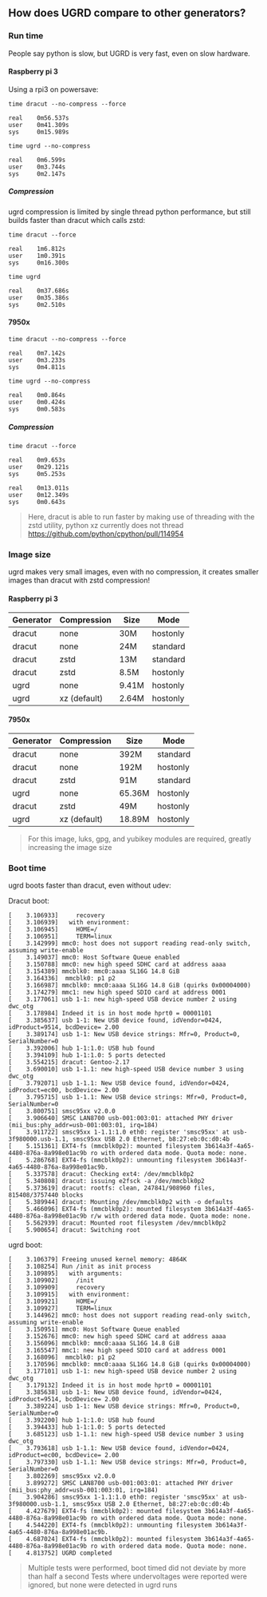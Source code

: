 ## How does UGRD compare to other generators?

### Run time

People say python is slow, but UGRD is very fast, even on slow hardware.

#### Raspberry pi 3

Using a rpi3 on powersave:

```
time dracut --no-compress --force

real    0m56.537s
user    0m41.309s
sys     0m15.989s
```

```
time ugrd --no-compress

real    0m6.599s
user    0m3.744s
sys     0m2.147s
```

##### Compression

ugrd compression is limited by single thread python performance, but still builds faster than dracut which calls zstd:

```
time dracut --force

real    1m6.812s
user    1m0.391s
sys     0m16.300s
```

```
time ugrd

real    0m37.686s
user    0m35.386s
sys     0m2.510s
```

#### 7950x

```
time dracut --no-compress --force 

real	0m7.142s
user	0m3.233s
sys     0m4.811s
```

```
time ugrd --no-compress

real	0m0.864s
user	0m0.424s
sys     0m0.583s
```

##### Compression

```
time dracut --force

real	0m9.653s
user	0m29.121s
sys     0m5.253s
```

```
real	0m13.011s
user	0m12.349s
sys     0m0.643s
```

> Here, dracut is able to run faster by making use of threading with the zstd utility, python xz currently does not thread
> https://github.com/python/cpython/pull/114954


### Image size

ugrd makes very small images, even with no compression, it creates smaller images than dracut with zstd compression!

#### Raspberry pi 3

| Generator | Compression   | Size  | Mode     |
|-----------|---------------|-------|----------|
| dracut    | none          | 30M   | hostonly |
| dracut    | none          | 24M   | standard |
| dracut    | zstd          | 13M   | standard |
| dracut    | zstd          | 8.5M  | hostonly |
| ugrd      | none          | 9.41M | hostonly |
| ugrd      | xz (default)  | 2.64M | hostonly |


#### 7950x

| Generator | Compression   | Size   | Mode     |
|-----------|---------------|--------|----------|
| dracut    | none          | 392M   | standard |
| dracut    | none          | 192M   | hostonly |
| dracut    | zstd          | 91M    | standard |
| ugrd      | none          | 65.36M | hostonly |
| dracut    | zstd          | 49M    | hostonly |
| ugrd      | xz (default)  | 18.89M | hostonly |

> For this image, luks, gpg, and yubikey modules are required, greatly increasing the image size

### Boot time

ugrd boots faster than dracut, even without udev:

Dracut boot:
```
[    3.106933]     recovery
[    3.106939]   with environment:
[    3.106945]     HOME=/
[    3.106951]     TERM=linux
[    3.142999] mmc0: host does not support reading read-only switch, assuming write-enable
[    3.149037] mmc0: Host Software Queue enabled
[    3.150788] mmc0: new high speed SDHC card at address aaaa
[    3.154389] mmcblk0: mmc0:aaaa SL16G 14.8 GiB
[    3.164336]  mmcblk0: p1 p2
[    3.166987] mmcblk0: mmc0:aaaa SL16G 14.8 GiB (quirks 0x00004000)
[    3.174279] mmc1: new high speed SDIO card at address 0001
[    3.177061] usb 1-1: new high-speed USB device number 2 using dwc_otg
[    3.178984] Indeed it is in host mode hprt0 = 00001101
[    3.385637] usb 1-1: New USB device found, idVendor=0424, idProduct=9514, bcdDevice= 2.00
[    3.389174] usb 1-1: New USB device strings: Mfr=0, Product=0, SerialNumber=0
[    3.392006] hub 1-1:1.0: USB hub found
[    3.394109] hub 1-1:1.0: 5 ports detected
[    3.554215] dracut: Gentoo-2.17
[    3.690010] usb 1-1.1: new high-speed USB device number 3 using dwc_otg
[    3.792071] usb 1-1.1: New USB device found, idVendor=0424, idProduct=ec00, bcdDevice= 2.00
[    3.795715] usb 1-1.1: New USB device strings: Mfr=0, Product=0, SerialNumber=0
[    3.800751] smsc95xx v2.0.0
[    3.906640] SMSC LAN8700 usb-001:003:01: attached PHY driver (mii_bus:phy_addr=usb-001:003:01, irq=184)
[    3.911722] smsc95xx 1-1.1:1.0 eth0: register 'smsc95xx' at usb-3f980000.usb-1.1, smsc95xx USB 2.0 Ethernet, b8:27:eb:0c:d0:4b
[    5.151361] EXT4-fs (mmcblk0p2): mounted filesystem 3b614a3f-4a65-4480-876a-8a998e01ac9b ro with ordered data mode. Quota mode: none.
[    5.286768] EXT4-fs (mmcblk0p2): unmounting filesystem 3b614a3f-4a65-4480-876a-8a998e01ac9b.
[    5.337578] dracut: Checking ext4: /dev/mmcblk0p2
[    5.340808] dracut: issuing e2fsck -a /dev/mmcblk0p2
[    5.373619] dracut: rootfs: clean, 247841/908960 files, 815408/3757440 blocks
[    5.389944] dracut: Mounting /dev/mmcblk0p2 with -o defaults
[    5.466096] EXT4-fs (mmcblk0p2): mounted filesystem 3b614a3f-4a65-4480-876a-8a998e01ac9b r/w with ordered data mode. Quota mode: none.
[    5.562939] dracut: Mounted root filesystem /dev/mmcblk0p2
[    5.900654] dracut: Switching root
```

ugrd boot:
```
[    3.106379] Freeing unused kernel memory: 4864K
[    3.108254] Run /init as init process
[    3.109895]   with arguments:
[    3.109902]     /init
[    3.109909]     recovery
[    3.109915]   with environment:
[    3.109921]     HOME=/
[    3.109927]     TERM=linux
[    3.144962] mmc0: host does not support reading read-only switch, assuming write-enable
[    3.150951] mmc0: Host Software Queue enabled
[    3.152676] mmc0: new high speed SDHC card at address aaaa
[    3.156096] mmcblk0: mmc0:aaaa SL16G 14.8 GiB
[    3.165547] mmc1: new high speed SDIO card at address 0001
[    3.168096]  mmcblk0: p1 p2
[    3.170596] mmcblk0: mmc0:aaaa SL16G 14.8 GiB (quirks 0x00004000)
[    3.177101] usb 1-1: new high-speed USB device number 2 using dwc_otg
[    3.179132] Indeed it is in host mode hprt0 = 00001101
[    3.385638] usb 1-1: New USB device found, idVendor=0424, idProduct=9514, bcdDevice= 2.00
[    3.389224] usb 1-1: New USB device strings: Mfr=0, Product=0, SerialNumber=0
[    3.392200] hub 1-1:1.0: USB hub found
[    3.394433] hub 1-1:1.0: 5 ports detected
[    3.685123] usb 1-1.1: new high-speed USB device number 3 using dwc_otg
[    3.793618] usb 1-1.1: New USB device found, idVendor=0424, idProduct=ec00, bcdDevice= 2.00
[    3.797330] usb 1-1.1: New USB device strings: Mfr=0, Product=0, SerialNumber=0
[    3.802269] smsc95xx v2.0.0
[    3.899272] SMSC LAN8700 usb-001:003:01: attached PHY driver (mii_bus:phy_addr=usb-001:003:01, irq=184)
[    3.904286] smsc95xx 1-1.1:1.0 eth0: register 'smsc95xx' at usb-3f980000.usb-1.1, smsc95xx USB 2.0 Ethernet, b8:27:eb:0c:d0:4b
[    4.427679] EXT4-fs (mmcblk0p2): mounted filesystem 3b614a3f-4a65-4480-876a-8a998e01ac9b ro with ordered data mode. Quota mode: none.
[    4.544220] EXT4-fs (mmcblk0p2): unmounting filesystem 3b614a3f-4a65-4480-876a-8a998e01ac9b.
[    4.687024] EXT4-fs (mmcblk0p2): mounted filesystem 3b614a3f-4a65-4480-876a-8a998e01ac9b ro with ordered data mode. Quota mode: none.
[    4.813752] UGRD completed
```

> Multiple tests were performed, boot timed did not deviate by more than half a second
> Tests where undervoltages were reported were ignored, but none were detected in ugrd runs
